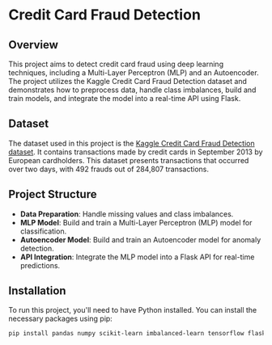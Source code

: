 # Credit Card Fraud Detection

## Overview
This project aims to detect credit card fraud using deep learning techniques, including a Multi-Layer Perceptron (MLP) and an Autoencoder. The project utilizes the Kaggle Credit Card Fraud Detection dataset and demonstrates how to preprocess data, handle class imbalances, build and train models, and integrate the model into a real-time API using Flask.

## Dataset
The dataset used in this project is the [Kaggle Credit Card Fraud Detection dataset](https://www.kaggle.com/mlg-ulb/creditcardfraud). It contains transactions made by credit cards in September 2013 by European cardholders. This dataset presents transactions that occurred over two days, with 492 frauds out of 284,807 transactions.

## Project Structure
- **Data Preparation**: Handle missing values and class imbalances.
- **MLP Model**: Build and train a Multi-Layer Perceptron (MLP) model for classification.
- **Autoencoder Model**: Build and train an Autoencoder model for anomaly detection.
- **API Integration**: Integrate the MLP model into a Flask API for real-time predictions.

## Installation
To run this project, you'll need to have Python installed. You can install the necessary packages using pip:
```bash
pip install pandas numpy scikit-learn imbalanced-learn tensorflow flask
